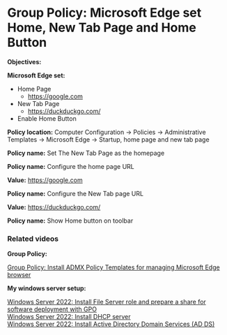 # Group Policy: Microsoft Edge set Home, New Tab Page and Home Button

<b>Objectives:</b>

<b>Microsoft Edge set:</b> 

* Home Page
    * https://google.com
* New Tab Page
    * https://duckduckgo.com/
* Enable Home Button

<b>Policy location:</b> Computer Configuration -> Policies -> Administrative Templates -> Microsoft Edge -> Startup, home page and new tab page

<b>Policy name:</b> Set The New Tab Page as the homepage

<b>Policy name:</b> Configure the home page URL

<b>Value:</b> https://google.com

<b>Policy name:</b> Configure the New Tab page URL

<b>Value:</b> https://duckduckgo.com/

<b>Policy name:</b> Show Home button on toolbar

### Related videos

<b>Group Policy:</b> <br />

[Group Policy: Install ADMX Policy Templates for managing Microsoft Edge browser](https://youtu.be/0l6GYaL_ToU)

<b>My windows server setup:</b> <br />

[Windows Server 2022: Install File Server role and prepare a share for software deployment with GPO](https://youtu.be/jEWSdC2qwyA) <br />
[Windows Server 2022: Install DHCP server](https://youtu.be/8n0MD9stQis) <br />
[Windows Server 2022: Install Active Directory Domain Services (AD DS)](https://youtu.be/1cYewbW3Tl0) <br />